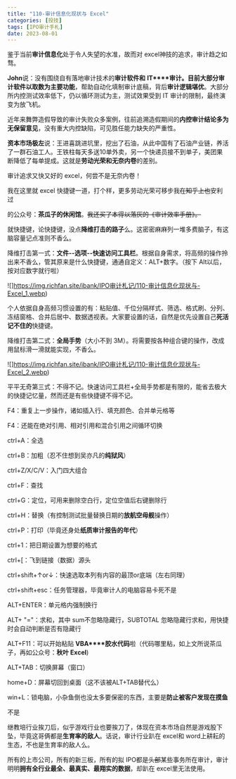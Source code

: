 ```yaml
---
title: "110-审计信息化现状与 Excel"
categories: [投技]
tags: [IPO审计手札]
date: 2023-08-01
---
```

鉴于当前**审计信息化**处于令人失望的水准，故而对 excel神技的追求，审计趋之如骛。

**John**说：没有围绕自有落地审计技术的**审计软件和** **IT****审计。**目前大部分审计软件**以取数为主要功能**，帮助自动化填制审计底稿，背后**审计逻辑堪优**。大部分所内控测试效率低下，仍以循环测试为主，测试效果受到 IT 审计的限制，最终演变为放飞机。

近年来舞弊造假导致的审计失败众多案例，往前追溯造假期间的**内控审计结论多为无保留意见**，没有重大内控缺陷，可见胜任能力缺失的严重性。

**资本市场极左**说：王进喜跳进坑里，挖出了石油，从此中国有了石油产业链，养活了一群石油工人。王铁柱每天多送10单外卖，另一个快递员接不到单子，美团果断降低了每单提成。这就是**劳动光荣和无奈内卷**的差别。

审计追求又快又好的 excel，何尝不是无奈内卷！

我在这里就 excel 快捷键一道，打个样，更多劳动光荣可移步我~~在知乎上也~~安利过

的公众号：**茶瓜子的休闲馆**。~~我还买了本得以落灰的《审计效率手册》。~~

  

就快捷键，论快捷键，没点**降维打击的路子**么。这密密麻麻列一堆多费脑子，有这脑容量记点准则不香么。

降维打击第一式：**文件--选项--快速访问工具栏**。根据自身需求，将高频的操作拎出来不香么，管其原来是什么快捷键，通通自定义：ALT+数字。（按下 Alt以后，按对应数字就行啦）

![]https://img.richfan.site/ibank/IPO审计札记/110-审计信息化现状与-Excel_1.webp)

个人依据自身高频习惯设置的有：粘贴值、千位分隔样式、筛选、格式刷、分列、冻结窗格、合并后居中、数据透视表。大家要设置的话，自然是优先设置自己**死活记不住的**快捷键。

  

降维打击第二式：**全局手势**（大小不到 3M）。将需要按各种组合键的操作，改成用鼠标滑一滑就能实现，不香么。

![]https://img.richfan.site/ibank/IPO审计札记/110-审计信息化现状与-Excel_2.webp)

平平无奇第三式：不得不记。快速访问工具栏+全局手势都是有限的，能省去极大的快捷记忆量，然而还是有些快捷键不得不记。

F4：重复上一步操作，诸如插入行、填充颜色、合并单元格等

F4：还能在绝对引用、相对引用和混合引用之间循环切换

ctrl+A：全选

ctrl+B：加粗（忍不住想到吴亦凡的**纯狱风**）

ctrl+Z/X/C/V：入门四大组合

ctrl+F：查找

ctrl+G：定位，可用来删除空白行，定位空值后右键删除行

ctrl+H：替换（有控制测试批量替换日期的**放航空母舰**操作）

ctrl+P：打印（毕竟还身处**纸质审计报告的年代**）

ctrl+1：把日期设置为想要的格式

ctrl+[：飞到链接（数据）源头

  

ctrl+shift+↑or↓：快速选取本列有内容的最顶or底端（左右同理）

ctrl+shift+esc：任务管理器，毕竟审计人的电脑容易卡死不是

ALT+ENTER：单元格内强制换行

ALT+ "="：求和，其中 sum不忽略隐藏行，SUBTOTAL 忽略隐藏行求和，用快捷时会自动判断是否有隐藏行

ALT+F11：可以开始粘贴 **VBA****胶水代码**啦（代码哪里粘，如上文所说茶瓜子，再如公众号：**秋叶 Excel**)

ALT+TAB：切换屏幕（窗口）

home+D：屏幕切回到桌面（这不该被ALT+TAB替代么）

win+L：锁电脑，小杂鱼倒也没太多要保密的东西，主要是**防止被客户发现在摸鱼**

不是

  

继教培行业挨刀后，似乎游戏行业也要挨刀了，体现在资本市场自然是游戏股下坠，毕竟这哥俩都是**生育率的敌人**。话说，审计行业趴在 excel和 word上耕耘的生态，不也是生育率的敌人么。

所有的上市公司，所有的新三板，所有的拟 IPO都是~~头部~~某些事务所在审计，审计明明**拥有全行业最全、最真实、最翔实的数据**，却趴在 excel里无法使用。